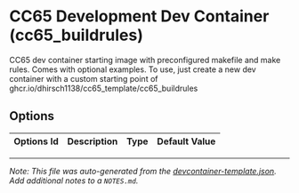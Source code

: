
# CC65 Development Dev Container (cc65_buildrules)

CC65 dev container starting image with preconfigured makefile and make rules. Comes with optional examples. To use, just create a new dev container with a custom starting point of ghcr.io/dhirsch1138/cc65_template/cc65_buildrules

## Options

| Options Id | Description | Type | Default Value |
|-----|-----|-----|-----|




---

_Note: This file was auto-generated from the [devcontainer-template.json](https://github.com/dhirsch1138/cc65_template/blob/main/templates/cc65_buildrules/devcontainer-template.json).  Add additional notes to a `NOTES.md`._
